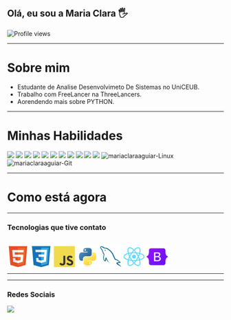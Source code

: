 ## Olá, eu sou a Maria Clara 🖐

<p align="left"> <img src="https://komarev.com/ghpvc/?username=MariaClaraAguiarFranco&color=green" alt="Profile views" /></p>

<hr>

 # Sobre mim
* Estudante de Analise Desenvolvimeto De Sistemas no UniCEUB.
* Trabalho com FreeLancer na ThreeLancers.
* Aorendendo mais sobre PYTHON.

<hr>

# Minhas Habilidades
<div>
<img alingn="center" src="https://img.shields.io/badge/Python-14354C?style=for-the-badge&logo=python&logoColor=white"/>
<img alingn="center" src="https://img.shields.io/badge/HTML-239120?style=for-the-badge&logo=html5&logoColor=white"/>
<img alingn="center" src="https://img.shields.io/badge/CSS-239120?&style=for-the-badge&logo=css3&logoColor=white"/>
<img alingn="center" src="https://img.shields.io/badge/JavaScript-323330?style=for-the-badge&logo=javascript&logoColor=F7DF1E"/>
<img alingn="center" src="	https://img.shields.io/badge/PHP-777BB4?style=for-the-badge&logo=php&logoColor=white"/>
<img alingn="center" src=" https://img.shields.io/badge/React-20232A?style=for-the-badge&logo=react&logoColor=61DAFB"/>
<img alingn="center" src="https://img.shields.io/badge/Angular-DD0031?style=for-the-badge&logo=angular&logoColor=white"/>
<img alingn="center" src="https://img.shields.io/badge/Django-092E20?style=for-the-badge&logo=django&logoColor=white"/>
<img alingn="center" src="https://img.shields.io/badge/Flask-000000?style=for-the-badge&logo=flask&logoColor=white"/>
<img alingn="center" src="https://img.shields.io/badge/MongoDB-4EA94B?style=for-the-badge&logo=mongodb&logoColor=white"/>
<img alingn="center" src="https://img.shields.io/badge/Microsoft_Excel-217346?style=for-the-badge&logo=microsoft-excel&logoColor=white"/>
<img alingn="center" alt="mariaclaraaguiar-Linux" src="https://img.shields.io/badge/Linux-E34F26?style=for-the-badge&logo=linux&logoColor=black"/>
<img alingn="center" alt="mariaclaraaguiar-Git" src="https://img.shields.io/badge/Git-E34F26?style=for-the-badge&logo=git&logoColor=white"/>
</div>
<hr>

# Como está agora

<!--<div style="display: inline_block">
<!--   <a herf="https://github-readme-stats.vercel.app/api?username=iuricode&theme=default"/>
<a href="https://github.com/mariaclaraaguiar"/>
  <img height="180em" src="https://github-readme-stats.vercel.app/api    sername=mariaclaraaguiar&show_icons=true&theme=dark&include_all_commits=true&count_private=true"/>
 
<img height="180em" src="https://github-readme-stats.vercel.app/api/top-langs/?username=mariaclaraaguiar&layout=compact&langs_count=7&theme=dark"/>
</div>-->

<hr>

 ### Tecnologias que tive contato
 
<div style="display: inline_block"><br>
  <img align="center" alt="mariaclaraaguiar-HTML" height="50" width="50" src="https://raw.githubusercontent.com/devicons/devicon/master/icons/html5/html5-original.svg">
  <img align="center" alt="mariaclaraaguiar-CSS" height="50" width="50" src="https://raw.githubusercontent.com/devicons/devicon/master/icons/css3/css3-original.svg">
  <img align="center" alt="mariaclaraaguiar-Js" height="50" width="50" src="https://raw.githubusercontent.com/devicons/devicon/master/icons/javascript/javascript-original.svg">
  <img align="center" alt="mariaclaraaguiar-Python" height="50" width="50" src="https://raw.githubusercontent.com/devicons/devicon/master/icons/Python/Python-original.svg">
  <img align="center" alt="mariaclaraaguiar-MySQL" height="50" width="50" src="https://raw.githubusercontent.com/devicons/devicon/master/icons/mysql/mysql-original.svg">
<!--NextJS<img align="center" alt="mariaclaraaguiar-NextJS" height="50" width="50" src="https://raw.githubusercontent.com/devicons/devicon/master/icons/nextjs/nextjs-original.svg"> -->
  <img align="center" alt="mariaclaraaguiar-React" height="50" width="50" src="https://raw.githubusercontent.com/devicons/devicon/master/icons/react/react-original.svg">
  <img align="center" alt="mariaclaraaguiar-Git" height="50" width="50"src="https://raw.githubusercontent.com/devicons/devicon/master/icons/bootstrap/bootstrap-original.svg">
  <!--CSharp<img align="center" alt="mariaclaraaguiar-CSharp" height="50" width="50" src="https://raw.githubusercontent.com/devicons/devicon/master/icons/csharp/csharp-original.svg">-->
</div>
  
<hr>
  
  <!--### Commits
  
  ![Snake animation](https://github.com/mariaclaraaguiar/mariaclaraaguiar/blob/output/github-contribution-grid-snake.svg)-->
  
  <hr>

 ### Redes Sociais
 
  <div>
    <!--
  <a href = "https://mail.google.com/mail/u/0/#inbox"><img src="https://img.shields.io/badge/-Gmail-crimson?style=for-the-badge&logo=gmail&logoColor=white" target="_blank"></a>
-->
    <!--<a href = "https://www.instagram.com/pedro_soares1261/" target="_blank"><img src="https://img.shields.io/badge/-Instagram-AE384C?style=for-the-badge&logo=instagram&logoColor=white"></a>-->
  <a href="https://www.linkedin.com/in/maria-clara-franco-013aa622b/" target="_blank"><img src="https://img.shields.io/badge/-LinkedIn-%230077B5?style=for-the-badge&logo=linkedin&logoColor=white" target="_blank"></a>
  </div>
